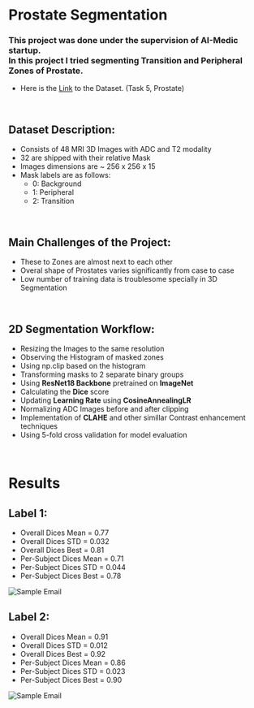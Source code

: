 # Prostate Segmentation

<h3>This project was done under the supervision of <b>AI-Medic</b> startup.<br/>
In this project I tried segmenting <b>Transition</b> and <b>Peripheral</b> Zones of Prostate.</h3>


- Here is the [Link][medicaldecathlon] to the Dataset. (Task 5, Prostate)

[medicaldecathlon]: http://medicaldecathlon.com/
<br/>

## Dataset Description:
- Consists of 48 MRI 3D Images with ADC and T2 modality
- 32 are shipped with their relative Mask
- Images dimensions are ~ 256 x 256 x 15
- Mask labels are as follows:
  - 0: Background
  - 1: Peripheral
  - 2: Transition

<br/>

## Main Challenges of the Project:
- These to Zones are almost next to each other
- Overal shape of Prostates varies significantly from case to case
- Low number of training data is troublesome specially in 3D Segmentation

<br/>

## 2D Segmentation Workflow:
- Resizing the Images to the same resolution
- Observing the Histogram of masked zones
- Using np.clip based on the histogram
- Transforming masks to 2 separate binary groups
- Using <b>ResNet18 Backbone</b> pretrained on <b>ImageNet</b>
- Calculating the <b>Dice</b> score
- Updating <b>Learning Rate</b> using <b>CosineAnnealingLR</b>
- Normalizing ADC Images before and after clipping
- Implementation of <b>CLAHE</b> and other simillar Contrast enhancement techniques
- Using 5-fold cross validation for model evaluation

<br/>

# Results

## Label 1: 
- Overall Dices Mean = 0.77
- Overall Dices STD = 0.032
- Overall Dices Best = 0.81
- Per-Subject Dices Mean = 0.71
- Per-Subject Dices STD = 0.044
- Per-Subject Dices Best = 0.78

![Sample Email](https://github.com/homayoonalimohammadi/Prostate-Segmentation/Results/blob/main/media/Label-1.jpg?raw=true)


## Label 2: 
- Overall Dices Mean = 0.91
- Overall Dices STD = 0.012
- Overall Dices Best = 0.92
- Per-Subject Dices Mean = 0.86
- Per-Subject Dices STD = 0.023
- Per-Subject Dices Best = 0.90


![Sample Email](https://github.com/homayoonalimohammadi/Prostate-Segmentation/Results/blob/main/media/Label-2.jpg?raw=true)

